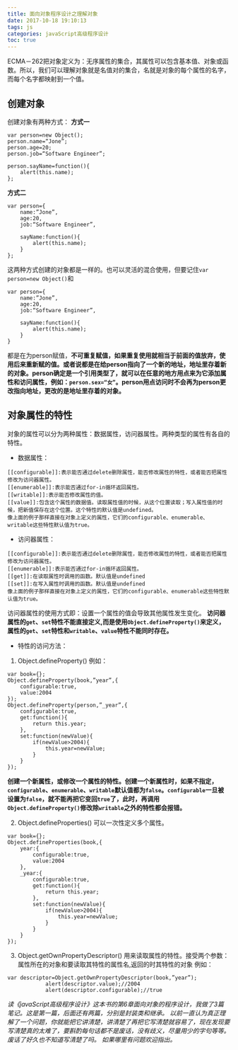 ```yaml
---
title: 面向对象程序设计之理解对象
date: 2017-10-18 19:10:13
tags: js
categories: javaScript高级程序设计
toc: true
---
```

ECMA－262把对象定义为：无序属性的集合，其属性可以包含基本值、对象或函数。所以，我们可以理解对象就是名值对的集合，名就是对象的每个属性的名字，而每个名字都映射到一个值。
## 创建对象
创建对象有两种方式：
**方式一**
```
var person=new Object();
person.name=“Jone”;
person.age=20;
person.job=“Software Engineer”;

person.sayName=function(){
    alert(this.name);
};
```
**方式二**
```
var person={
    name:”Jone”,
    age:20,
    job:“Software Engineer”,
    
    sayName:function(){
        alert(this.name);
    }
};
```
这两种方式创建的对象都是一样的。也可以灵活的混合使用，但要记住`var person=new Object()`和
```
var person={
    name:”Jone”,
    age:20,
    job:“Software Engineer”,
    
    sayName:function(){
        alert(this.name);
    }
}
```
都是在为person赋值，**不可重复赋值，如果重复使用就相当于前面的值放弃，使用后来重新赋的值。或者说都是在给person指向了一个新的地址，地址里存着新的对象。person确定是一个引用类型了，就可以在任意的地方用点来为它添加属性和访问属性，例如：`person.sex=“女”`。person用点访问时不会再为person更改指向地址，更改的是地址里存着的对象。**
## 对象属性的特性
对象的属性可以分为两种属性：数据属性，访问器属性。两种类型的属性有各自的特性。

- 数据属性：
```
[[configurable]]:表示能否通过delete删除属性，能否修改属性的特性，或者能否把属性修改为访问器属性。
[[enumerable]]:表示能否通过for-in循环返回属性。
[[writable]]:表示能否修改属性的值。
[[value]]:包含这个属性的数据值。读取属性值的时候，从这个位置读取；写入属性值的时候，把新值保存在这个位置。这个特性的默认值是undefined。
像上面的例子那样直接在对象上定义的属性，它们的configurable、enumerable、writable这些特性默认值为true。
```

- 访问器属性：
```
[[configurable]]:表示能否通过delete删除属性，能否修改属性的特性，或者能否把属性修改为访问器属性。
[[enumerable]]:表示能否通过for-in循环返回属性。
[[get]]:在读取属性时调用的函数。默认值是undefined
[[set]]:在写入属性时调用的函数。默认值是undefined
像上面的例子那样直接在对象上定义的属性，它们的configurable、enumerable这些特性默认值为true。
```
访问器属性的使用方式即：设置一个属性的值会导致其他属性发生变化。
 **访问器属性的`get`、`set`特性不能直接定义,而是使用`Object.defineProperty()`来定义，属性的`get`、`set`特性和`writable`、`value`特性不能同时存在。**

- 特性的访问方法：
1. Object.defineProperty()
例如：
```
var book={};
Object.defineProperty(book,”year”,{
    configurable:true,
    value:2004
});
Object.defineProperty(person,”_year”,{
    configurable:true,
    get:function(){
        return this.year;
    },
    set:function(newValue){
        if(newValue>2004){
            this.year=newValue;
        }
    }
});
```
**创建一个新属性，或修改一个属性的特性。创建一个新属性时，如果不指定，`configurable`、`enumerable`、`writable`默认值都为`false`。`configurable`一旦被设置为`false`，就不能再把它变回`true`了，此时，再调用`Object.defineProperty()`修改除`writable`之外的特性都会报错。**

2. Object.defineProperties()
可以一次性定义多个属性。
```
var book={};
Object.defineProperties(book,{
    year:{
        configurable:true,
        value:2004
    },
    _year:{
        configurable:true,
        get:function(){
            return this.year;
        },
        set:function(newValue){
            if(newValue>2004){
                this.year=newValue;
            }
        }
    }
});
```
3. Object.getOwnPropertyDescriptor()
用来读取属性的特性。接受两个参数：属性所在的对象和要读取其特性的属性名,返回的时其特性的对象
例如：
```
var descriptor=Object.getOwnPropertyDescriptor(book,”year”);
            alert(descriptor.value);//2004
            alert(descriptor.configurable);//true
```
*读《javaScript高级程序设计》这本书的第6章面向对象的程序设计，我做了3篇笔记。这是第一篇，后面还有两篇，分别是封装类和继承。*
*以前一直认为真正理解了一个问题，你就能把它讲清楚，讲清楚了再把它写清楚就容易了，现在发现要写清楚真的太难了，要斟酌每句话都不是废话，没有歧义，尽量用少的字句等等。废话了好久也不知道写清楚了吗。*
*如果哪里有问题欢迎指出。*